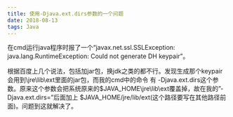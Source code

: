 ```yaml
---
title: 使用-Djava.ext.dirs参数的一个问题
date: 2018-08-13 
tags: Java
---
```






在cmd运行java程序时报了一个“javax.net.ssl.SSLException: java.lang.RuntimeException: Could not generate DH keypair”。

<!-- more -->

根据百度上几个说法，包括加jar包，换jdk之类的都不行。发现生成那个keypair会用到\jre\lib\ext里面的jar包，而我的cmd中的命令
有 -Djava.ext.dirs这个参数。原来这个参数会把系统原来的$JAVA_HOME\jre\lib\ext覆盖掉，故在我的”-Djava.ext.dirs=”后面加上
$JAVA_HOME/jre/lib/ext(这个路径要写在其他路径前面)。问题到这就解决了。